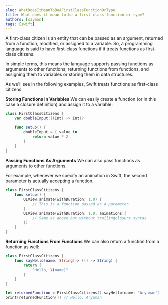 ```yaml
---
slug: WhatDoesItMeanToBeAFirstClassFunctionOrType
title: What does it mean to be a first class function or type?
authors: [szymon]
tags: [swift]
---
```


A first-class citizen is an entity that can be passed as an argument, returned from a function, modified, or assigned to a variable. So, a programming language is said to have first-class functions if it treats functions as first-class citizens.

In simple terms, this means the language supports passing functions as arguments to other functions, returning functions from functions, and assigning them to variables or storing them in data structures.

As we'll see in the following examples, Swift treats functions as first-class citizens.

**Storing Functions In Variables**
We can easily create a function (or in this case a closure definition) and assign it to a variable:

```swift
class FirstClassCitizens {
    var doubleInput:((Int) -> Int)?

    func setup() {
        doubleInput = { value in
            return value * 2
        }
    }
}
```

**Passing Functions As Arguments**
We can also pass functions as arguments to other functions.

For example, whenever we specify an animation in Swift, the second parameter is actually accepting a function.

```swift
class FirstClassCitizens {
    func setup() {
        UIView.animate(withDuration: 1.0) {
            // This is a function passed as a parameter
        }
        UIView.animate(withDuration: 1.0, animations:{
            // Same as above but without trailingclosure syntax
        })
    }
}
```

**Returning Functions From Functions**
We can also return a function from a function as well:

```swift
class FirstClassCitizens {
    func sayHello(name: String)-> (() -> String) {
        return {
            "Hello, \(name)"
        }
    }
}

let returnedFunction = FirstClassCitizens().sayHello(name: "Aryaman")
print(returnedFunction()) // Hello, Aryaman
```
